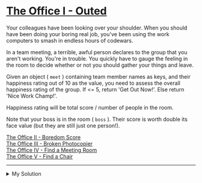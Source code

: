 # [The Office I - Outed](https://www.codewars.com/kata/57ecf6efc7fe13eb070000e1)

Your colleagues have been looking over your shoulder. When you should have been doing your boring real job, you've been
using the work computers to smash in endless hours of codewars.

In a team meeting, a terrible, awful person declares to the group that you aren't working. You're in trouble. You
quickly have to gauge the feeling in the room to decide whether or not you should gather your things and leave.

Given an object ( `meet` ) containing team member names as keys, and their happiness rating out of 10 as the value, you
need to assess the overall happiness rating of the group. If <= 5, return 'Get Out Now!'. Else return 'Nice Work
Champ!'.

Happiness rating will be total score / number of people in the room.

Note that your boss is in the room ( `boss` ). Their score is worth double its face value (but they are still just one
person!).

[The Office II - Boredom Score](https://www.codewars.com/kata/the-office-ii-boredom-score)  
[The Office III - Broken Photocopier](https://www.codewars.com/kata/the-office-iii-broken-photocopier)  
[The Office IV - Find a Meeting Room](https://www.codewars.com/kata/the-office-iv-find-a-meeting-room)  
[The Office V - Find a Chair](https://www.codewars.com/kata/the-office-v-find-a-chair)

---

<details><summary>My Solution</summary>

```js
function outed(meet, boss) {
  const attendants = Object.keys(meet)
  const averageRating =
    attendants.reduce((acc, cur) => (cur === boss ? acc + meet[cur] * 2 : acc + meet[cur]), 0) / attendants.length

  return averageRating > 5 ? 'Nice Work Champ!' : 'Get Out Now!'
}
```

</details>
